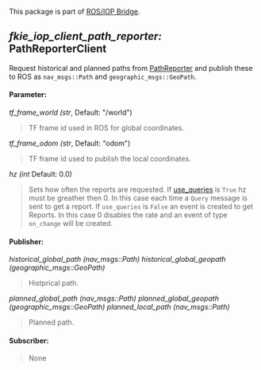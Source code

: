 This package is part of [ROS/IOP Bridge](https://github.com/fkie/iop_core/blob/master/README.md).


## _fkie_iop_client_path_reporter:_ PathReporterClient

Request historical and planned paths from [PathReporter](https://github.com/fkie/iop_sensing/blob/master/fkie_iop_path_reporter/README.md) and publish these to ROS as ```nav_msgs::Path``` and ```geographic_msgs::GeoPath```.

#### Parameter:

_tf_frame_world (str_, Default: "/world")

> TF frame id used in ROS for global coordinates.

_tf_frame_odom (str_, Default: "odom")

> TF frame id used to publish the local coordinates.

_hz (int_ Default: 0.0)

> Sets how often the reports are requested. If [use_queries](https://github.com/fkie/iop_core/blob/master/fkie_iop_ocu_slavelib/README.md#parameter) is ```True``` hz must be greather then 0. In this case each time a ```Query``` message is sent to get a report. If ```use_queries``` is ```False``` an event is created to get Reports. In this case 0 disables the rate and an event of type ```on_change``` will be created.


#### Publisher:

_historical_global_path (nav_msgs::Path)_
_historical_global_geopath (geographic_msgs::GeoPath)_

> Histprical path.

_planned_global_path (nav_msgs::Path)_
_planned_global_geopath (geographic_msgs::GeoPath)_
_planned_local_path (nav_msgs::Path)_
> Planned path.

#### Subscriber:

> None
